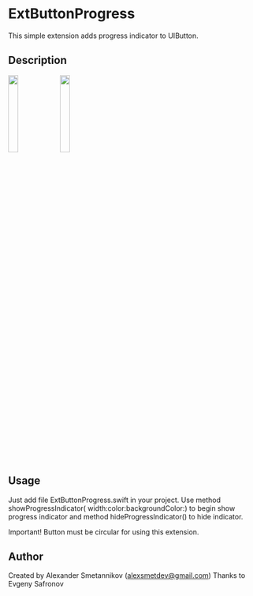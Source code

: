 # ExtButtonProgress
This simple extension adds progress indicator to UIButton. 

## Description
<img width=20%  src="https://cloud.githubusercontent.com/assets/25868364/24120808/e6340a78-0dc6-11e7-8920-b851f94af0f0.png" />
<img width=20%  src="https://cloud.githubusercontent.com/assets/25868364/24120807/e607dd7c-0dc6-11e7-9bb4-5037dd288c0b.png" />


## Usage
Just add file ExtButtonProgress.swift in your project.
Use method showProgressIndicator( width:color:backgroundColor:) to begin show progress indicator
and method hideProgressIndicator() to hide indicator.
 
Important! Button must be circular for using this extension.

## Author
Created by Alexander Smetannikov (alexsmetdev@gmail.com)
Thanks to Evgeny Safronov
